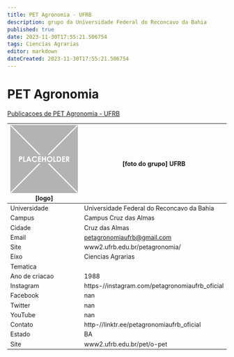 ```yaml
---
title: PET Agronomia - UFRB
description: grupo da Universidade Federal do Reconcavo da Bahia
published: true
date: 2023-11-30T17:55:21.506754
tags: Ciencias Agrarias
editor: markdown
dateCreated: 2023-11-30T17:55:21.506754
---
```


# PET Agronomia

[Publicacoes de PET Agronomia - UFRB](/atividade/16PETAgronomiaUFRB/feed.md)

| ![placeholder.png](/placeholder.png) [logo] | [foto do grupo] UFRB         |
| ------------------------------------------- | ------------------------------------------------- |
| Universidade                                | Universidade Federal do Reconcavo da Bahia      |
| Campus                                      | Campus Cruz das Almas            |
| Cidade                                      | Cruz das Almas             |
| Email                                       | petagronomiaufrb@gmail.com             |
| Site                                        | www2.ufrb.edu.br/petagronomia/              |
| Eixo                                        | Ciencias Agrarias              |
| Tematica                                    |           |
| Ano de criacao                              | 1988        |
| Instagram                                   | https-//instagram.com/petagronomiaufrb_oficial         |
| Facebook                                    | nan          |
| Twitter                                     | nan           |
| YouTube                                     | nan           |
| Contato                                     | http-//linktr.ee/petagronomiaufrb_oficial         |
| Estado                                      |  BA            |
| Site                                        | www2.ufrb.edu.br/pet/o-pet |
